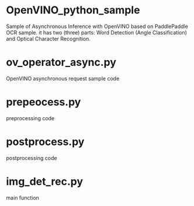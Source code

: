 # OpenVINO_python_sample
Sample of Asynchronous Inference with OpenVINO
based on PaddlePaddle OCR sample.
it has two (three) parts:  Word Detection  (Angle Classification) and Optical Character Recognition.

# ov_operator_async.py 
OpenVINO asynchronous request sample code

# prepeocess.py
preprocessing code

# postprocess.py
postprocessing code

# img_det_rec.py
main function
